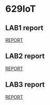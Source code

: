 # 629IoT
## LAB1 report
[REPORT](./lab1/README.md)
## LAB2 report
[REPORT](./lab2/README.md)
## LAB3 report
[REPORT](./lab3/README.md)
